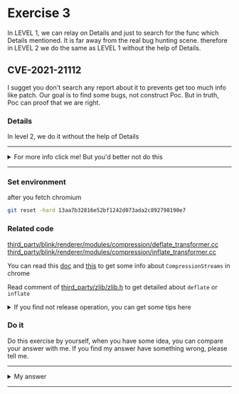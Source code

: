 # Exercise 3

In LEVEL 1, we can relay on Details and just to search for the func which Details mentioned. It is far away from the real bug hunting scene. therefore in LEVEL 2 we do the same as LEVEL 1 without the help of Details.

## CVE-2021-21112
I sugget you don't search any report about it to prevents get too much info like patch. Our goal is to find some bugs, not construct Poc. But in truth, Poc can proof that we are right.


### Details

In level 2, we do it without the help of Details


---------

<details>
  <summary>For more info click me! But you'd better not do this</summary>

  https://bugs.chromium.org/p/chromium/issues/detail?id=1151298

</details>

--------

### Set environment

after you fetch chromium
```sh
git reset -hard 13aa7b32816e52bf1242d073ada2c892798190e7 
```

### Related code

[third_party/blink/renderer/modules/compression/deflate_transformer.cc](https://chromium.googlesource.com/chromium/src.git/+/13aa7b32816e52bf1242d073ada2c892798190e7/third_party/blink/renderer/modules/compression/deflate_transformer.cc)
[third_party/blink/renderer/modules/compression/inflate_transformer.cc](https://chromium.googlesource.com/chromium/src.git/+/13aa7b32816e52bf1242d073ada2c892798190e7/third_party/blink/renderer/modules/compression/inflate_transformer.cc)

You can read this [doc](https://docs.google.com/document/d/1TovyqqeC3HoO0A4UUBKiCyhZlQSl7jM_F7KbWjK2Gcs/edit)  and [this](https://github.com/WICG/compression/blob/main/explainer.md) to get some info about `CompressionStreams` in chrome

Read comment of [third_party/zlib/zlib.h](https://chromium.googlesource.com/chromium/src.git/+/13aa7b32816e52bf1242d073ada2c892798190e7/third_party/zlib/zlib.h) to get detailed about `deflate` or `inflate`

<details>
  <summary>If you find not release operation, you can get some tips here</summary>

  We can write the target data to chunk for compress by `CompressionStream('deflate').writable.getWriter().write([data])`, also we can read the compressed output.

  At the end of read operation, we can set "then" prototype to some javascript code to free the compressing buffer. But, how can we trigger uaf? Is the compression continue after we free? When should we release it?

</details>

### Do it
Do this exercise by yourself, when you have some idea, you can compare your answer with me. If you find my answer have something wrong, please tell me.


---------

<details>
  <summary>My answer</summary>
  
  I have assumed a lot of vulnerability types, but finally they all false. I find not free operation during the compression. I know the compress need allocate chunk to save data, and free some of them. But none of them exist in deflate func. Maybe it’s because I’m not familiar enough with it. In order to reduce the difficulty, I write some tips I get from author.

  Author supply a method can be universally used which I said above.

  If you have read the tow docs about `CompressionStreams`, you can understand the source code quickily. If chunk too large, we need divide it into multiple small to compress one by one.

  As I side above, the compression operation is carried out step by step. The output can be read step by step, and at the end of every read operation, we can set "then" prototype to some javascript code to free the compressing buffer.

  ```c++
void DeflateTransformer::Deflate(const uint8_t* start,
                                 wtf_size_t length,
                                 IsFinished finished,
                                 TransformStreamDefaultController* controller,
                                 ExceptionState& exception_state) {
  stream_.avail_in = length;
  // Zlib treats this pointer as const, so this cast is safe.
  stream_.next_in = const_cast<uint8_t*>(start);

  do {
    stream_.avail_out = out_buffer_.size();
    stream_.next_out = out_buffer_.data();
    int err = deflate(&stream_, finished ? Z_FINISH : Z_NO_FLUSH);
    DCHECK((finished && err == Z_STREAM_END) || err == Z_OK ||
           err == Z_BUF_ERROR);

    wtf_size_t bytes = out_buffer_.size() - stream_.avail_out;   [1]
    if (bytes) {
      controller->enqueue(                                    [2]
          script_state_,
          ScriptValue::From(script_state_,
                            DOMUint8Array::Create(out_buffer_.data(), bytes)),
          exception_state);
      if (exception_state.HadException()) {
        return;
      }
    }
  } while (stream_.avail_out == 0);
}
  ```
  [1] calculate the remaining data needs to be compressed, and [2] call `enqueue` to compress them next time.

  A part of result will output after every time compression. We can read it and after we finish the read of once compression output, `then` func trigged. After free the compressing buffer, the next time of compression will trigger uaf.



  

</details>

--------

